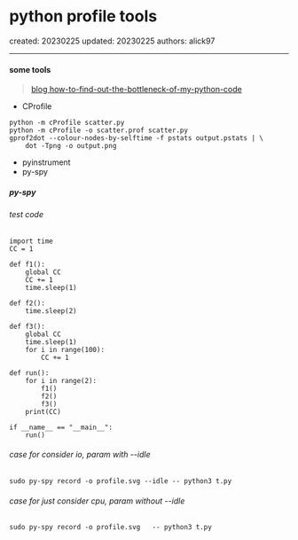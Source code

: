 # python profile tools

created: 20230225 updated: 20230225 authors: alick97

---

#### some tools
> [blog how-to-find-out-the-bottleneck-of-my-python-code](https://towardsdatascience.com/how-to-find-out-the-bottleneck-of-my-python-code-46383d8ef9f)
- CProfile
``` 
python -m cProfile scatter.py
python -m cProfile -o scatter.prof scatter.py
gprof2dot --colour-nodes-by-selftime -f pstats output.pstats | \
    dot -Tpng -o output.png
```
- pyinstrument
- py-spy

##### py-spy

###### test code

```
import time
CC = 1

def f1():
    global CC
    CC += 1
    time.sleep(1)

def f2():
    time.sleep(2)

def f3():
    global CC
    time.sleep(1)
    for i in range(100):
        CC += 1

def run():
    for i in range(2):
        f1()
        f2()
        f3()
    print(CC)

if __name__ == "__main__":
    run()

```

###### case for consider io, param with --idle

    sudo py-spy record -o profile.svg --idle -- python3 t.py 

###### case for just consider cpu, param without --idle

    sudo py-spy record -o profile.svg   -- python3 t.py 

